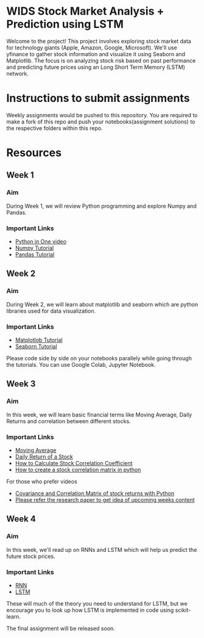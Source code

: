 # WIDS Stock Market Analysis + Prediction using LSTM

Welcome to the project! This project involves exploring stock market data for technology giants (Apple, Amazon, Google, Microsoft). We'll use yfinance to gather stock information and visualize it using Seaborn and Matplotlib. The focus is on analyzing stock risk based on past performance and predicting future prices using an Long Short Term Memory (LSTM) network.

# Instructions to submit assignments

Weekly assignments would be pushed to this repository.
You are required to make a fork of this repo and push your notebooks(assignment solutions) to the respective folders within this repo.

# Resources 

## Week 1

### Aim
During Week 1, we will review Python programming and explore Numpy and Pandas.
### Important Links
* [Python in One video](https://youtu.be/kqtD5dpn9C8?feature=shared) <br/>
* [Numpy Tutorial](https://youtu.be/QUT1VHiLmmI) <br/>
* [Pandas Tutorial](https://www.youtube.com/watch?v=vmEHCJofslg&t=767s) <br/>


## Week 2

### Aim
During Week 2, we will learn about matplotlib and seaborn which are python libraries used for data visualization.
### Important Links
* [Matplotlob Tutorial](https://youtu.be/3Xc3CA655Y4?feature=shared) <br/>
* [Seaborn Tutorial](https://youtu.be/6GUZXDef2U0?feature=shared) <br/>

Please code side by side on your notebooks parallely while going through the tutorials. You can use Google Colab, Jupyter Notebook.

## Week 3

### Aim
In this week, we will learn basic financial terms like Moving Average, Daily Returns and correlation between different stocks.
### Important Links
* [Moving Average](https://www.investopedia.com/terms/m/movingaverage.asp) <br/>
* [Daily Return of a Stock](https://www.wikihow.com/Calculate-Daily-Return-of-a-Stock) <br/>
* [How to Calculate Stock Correlation Coefficient](https://www.wikihow.com/Calculate-Stock-Correlation-Coefficient) <br/>
* [How to create a stock correlation matrix in python](https://medium.com/analytics-vidhya/how-to-create-a-stock-correlation-matrix-in-python-4f32f8cb5b50) <br/>

For those who prefer videos
* [Covariance and Correlation Matrix of stock returns with Python](https://youtu.be/t2Zh-qnFa40?si=yrHM3a0eLD1ZTWyo) <br/> 
* [Please refer the research paper to get idea of upcoming weeks content](https://github.com/amitmalakariitb/WIDS-project/blob/main/Predicting%20stock%20market%20index%20using%20LSTM.pdf) <br/>

## Week 4

### Aim
In this week, we'll read up on RNNs and LSTM which will help us predict the future stock prices.
### Important Links
* [RNN](https://www.simplilearn.com/tutorials/deep-learning-tutorial/rnn) <br/>
* [LSTM](https://colah.github.io/posts/2015-08-Understanding-LSTMs/) <br/>

These will much of the theory you need to understand for LSTM, but we encourage you to look up how LSTM is implemented in code using scikit-learn.

The final assignment will be released soon.